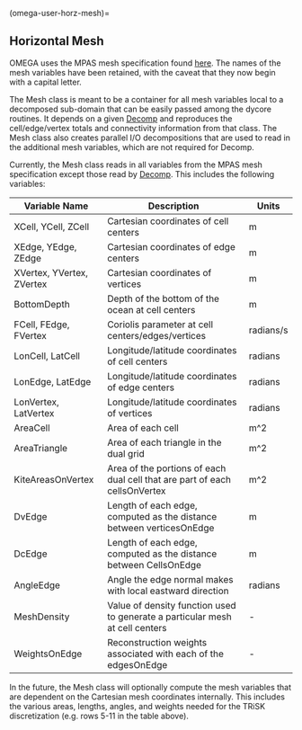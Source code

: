 (omega-user-horz-mesh)=

## Horizontal Mesh

OMEGA uses the MPAS mesh specification found
[here](https://mpas-dev.github.io/files/documents/MPAS-MeshSpec.pdf). The names
of the mesh variables have been retained, with the caveat that they now begin
with a capital letter.

The Mesh class is meant to be a container for all mesh variables local to a
decomposed sub-domain that can be easily passed among the dycore routines. It
depends on a given [Decomp](#omega-user-decomp) and reproduces the
cell/edge/vertex totals and connectivity information from that class. The Mesh
class also creates parallel I/O decompositions that are used to read in the
additional mesh variables, which are not required for Decomp.

Currently, the Mesh class reads in all variables from the MPAS mesh
specification except those read by [Decomp](#omega-dev-decomp). 
This includes the following variables:

| Variable Name | Description | Units |
| ------------- | ----------- | ----- |
| XCell, YCell, ZCell | Cartesian coordinates of cell centers | m |
| XEdge, YEdge, ZEdge | Cartesian coordinates of edge centers | m |
| XVertex, YVertex, ZVertex | Cartesian coordinates of vertices | m |
| BottomDepth | Depth of the bottom of the ocean at cell centers | m |
| FCell, FEdge, FVertex | Coriolis parameter at cell centers/edges/vertices | radians/s |
| LonCell, LatCell | Longitude/latitude coordinates of cell centers | radians |
| LonEdge, LatEdge | Longitude/latitude coordinates of edge centers | radians |
| LonVertex, LatVertex | Longitude/latitude coordinates of vertices | radians |
| AreaCell | Area of each cell | m^2 |
| AreaTriangle | Area of each triangle in the dual grid | m^2 | 
| KiteAreasOnVertex | Area of the portions of each dual cell that are part of each cellsOnVertex | m^2 |
| DvEdge | Length of each edge, computed as the distance between verticesOnEdge | m | 
| DcEdge | Length of each edge, computed as the distance between CellsOnEdge | m |
| AngleEdge | Angle the edge normal makes with local eastward direction | radians |
| MeshDensity | Value of density function used to generate a particular mesh at cell centers | - |
| WeightsOnEdge | Reconstruction weights associated with each of the edgesOnEdge | - |

In the future, the Mesh class will optionally compute the mesh variables that
are dependent on the Cartesian mesh coordinates internally.
This includes the various areas, lengths, angles, and weights needed for the
TRiSK discretization (e.g. rows 5-11 in the table above).

